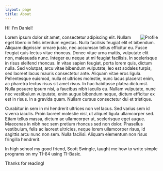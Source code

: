 ```yaml
---
layout: page
title: About
---
```


Hi! I'm Daniel!

<img src="/images/profile.jp" align="right" alt="Profile">
Lorem ipsum dolor sit amet, consectetur adipiscing elit. Nullam eget libero in felis interdum egestas. Nulla facilisis feugiat elit et bibendum. Aliquam dignissim ornare justo, nec accumsan tellus efficitur eu. Fusce feugiat quis lectus vitae rhoncus. Donec vitae urna mattis, vulputate elit non, malesuada nunc. Integer eu neque ut mi feugiat facilisis. In scelerisque in risus eleifend rhoncus. In vitae sapien feugiat, porta lorem quis, dictum nulla. Sed volutpat, arcu vitae bibendum vulputate, leo est sodales turpis, sed laoreet lacus mauris consectetur ante. Aliquam vitae eros ligula. Pellentesque euismod, nulla et ultrices molestie, nunc lacus placerat enim, ac pharetra lectus risus sit amet risus. In hac habitasse platea dictumst. Nulla posuere ipsum nisi, a faucibus nibh iaculis eu. Nullam vulputate, nunc nec vestibulum vulputate, enim augue bibendum neque, dictum efficitur ex est in risus. In a gravida quam. Nullam cursus consectetur dui et tristique.

Curabitur in sem in mi hendrerit ultrices non vel lacus. Sed varius sem id viverra iaculis. Proin laoreet molestie nisl, ut aliquet ligula ullamcorper sed. Etiam tellus massa, dictum ac ullamcorper ut, scelerisque eget augue. Maecenas in nibh nec sem pretium rhoncus sed non dolor. Phasellus vestibulum, felis ac laoreet ultricies, neque lorem ullamcorper risus, id sagittis arcu nunc non sem. Nulla facilisi. Aliquam elementum non risus fringilla hendrerit.

In high school my good friend, Scott Swingle, taught me how to write simple programs on my TI-84 using TI-Basic. 

Thanks for reading!

